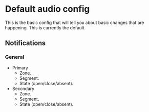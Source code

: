 # Default audio config

This is the basic config that will tell you about basic changes that are happening. This is currently the default.

## Notifications

### General

* Primary
    * Zone.
    * Segment.
    * State (open/close/absent).
* Secondary
    * Zone.
    * Segment.
    * State (open/close/absent).
